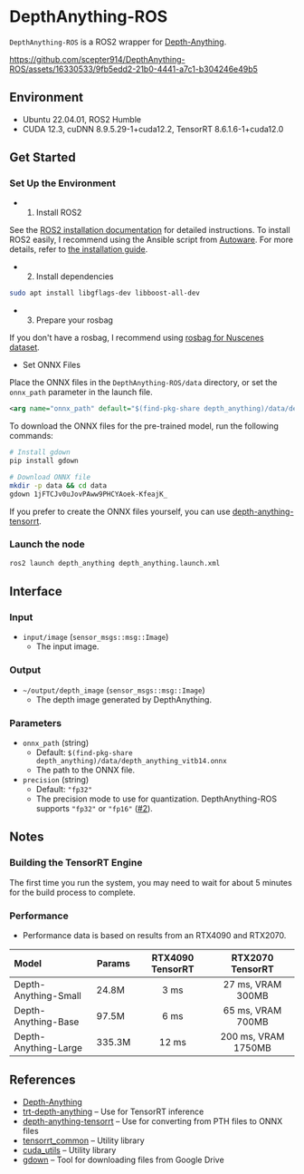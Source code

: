 # DepthAnything-ROS

`DepthAnything-ROS` is a ROS2 wrapper for [Depth-Anything](https://github.com/LiheYoung/Depth-Anything).

https://github.com/scepter914/DepthAnything-ROS/assets/16330533/9fb5edd2-21b0-4441-a7c1-b304246e49b5

## Environment

- Ubuntu 22.04.01, ROS2 Humble
- CUDA 12.3, cuDNN 8.9.5.29-1+cuda12.2, TensorRT 8.6.1.6-1+cuda12.0

## Get Started

### Set Up the Environment

- 1. Install ROS2

See the [ROS2 installation documentation](https://docs.ros.org/en/humble/Installation.html) for detailed instructions.
To install ROS2 easily, I recommend using the Ansible script from [Autoware](https://github.com/autowarefoundation/autoware).
For more details, refer to [the installation guide](https://autowarefoundation.github.io/autoware-documentation/main/installation/autoware/source-installation/).

- 2. Install dependencies

```sh
sudo apt install libgflags-dev libboost-all-dev
```

- 3. Prepare your rosbag


If you don't have a rosbag, I recommend using [rosbag for Nuscenes dataset](https://github.com/scepter914/nuscenes_rosbag).

- Set ONNX Files

Place the ONNX files in the `DepthAnything-ROS/data` directory, or set the `onnx_path` parameter in the launch file.

```xml
<arg name="onnx_path" default="$(find-pkg-share depth_anything)/data/depth_anything_vitb14.onnx" />
```

To download the ONNX files for the pre-trained model, run the following commands:

```sh
# Install gdown
pip install gdown

# Download ONNX file
mkdir -p data && cd data
gdown 1jFTCJv0uJovPAww9PHCYAoek-KfeajK_
```

If you prefer to create the ONNX files yourself, you can use [depth-anything-tensorrt](https://github.com/spacewalk01/depth-anything-tensorrt).

### Launch the node

```sh
ros2 launch depth_anything depth_anything.launch.xml
```

## Interface

### Input

- `input/image` (`sensor_msgs::msg::Image`)
  - The input image.

### Output

- `~/output/depth_image` (`sensor_msgs::msg::Image`)
  - The depth image generated by DepthAnything.

### Parameters

- `onnx_path` (string)  
  - Default: `$(find-pkg-share depth_anything)/data/depth_anything_vitb14.onnx`
  - The path to the ONNX file.
- `precision` (string)  
  - Default: `"fp32"`
  - The precision mode to use for quantization. DepthAnything-ROS supports `"fp32"` or `"fp16"` ([#2](https://github.com/scepter914/DepthAnything-ROS/issues/2)).

## Notes
### Building the TensorRT Engine

The first time you run the system, you may need to wait for about 5 minutes for the build process to complete.

### Performance

- Performance data is based on results from an RTX4090 and RTX2070.

| Model                | Params  | RTX4090 TensorRT | RTX2070 TensorRT |
| :------------------- | ------- | :--------------: | :---------------: |
| Depth-Anything-Small |  24.8M  | 3 ms             | 27 ms, VRAM 300MB  |
| Depth-Anything-Base  |  97.5M  | 6 ms             | 65 ms, VRAM 700MB  |
| Depth-Anything-Large | 335.3M  | 12 ms            | 200 ms, VRAM 1750MB |

## References

- [Depth-Anything](https://github.com/LiheYoung/Depth-Anything)
- [trt-depth-anything](https://github.com/daniel89710/trt-depth-anything) – Use for TensorRT inference
- [depth-anything-tensorrt](https://github.com/spacewalk01/depth-anything-tensorrt) – Use for converting from PTH files to ONNX files
- [tensorrt_common](https://github.com/autowarefoundation/autoware.universe/tree/main/common/tensorrt_common) – Utility library
- [cuda_utils](https://github.com/autowarefoundation/autoware.universe/tree/main/common/cuda_utils) – Utility library
- [gdown](https://github.com/wkentaro/gdown) – Tool for downloading files from Google Drive


